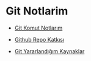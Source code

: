 # Git Notlarim

- [Git Komut Notlarım](https://github.com/kaankaltakkiran/Linux_notlarim/blob/main/git_notlarim/notlarim/git_komut_notlarim.md)

- [Github Repo Katkısı](https://github.com/kaankaltakkiran/Linux_notlarim/blob/main/git_notlarim/notlarim/github_repo_katkisi.md)

- [Git Yararlandığım Kaynaklar](https://github.com/kaankaltakkiran/Linux_notlarim/blob/main/git_notlarim/notlarim/git_kaynaklarim.md)
